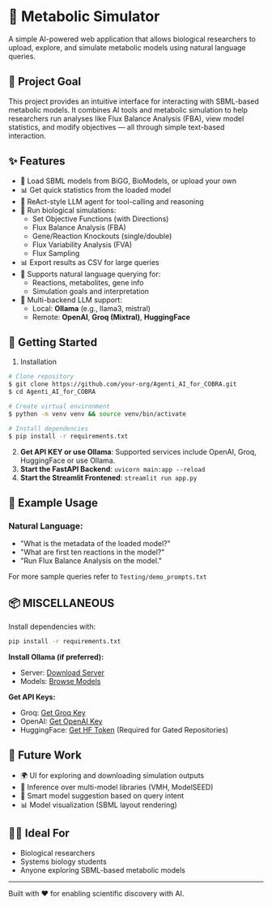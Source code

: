 
# 🧬 Metabolic Simulator

A simple AI-powered web application that allows biological researchers to upload, explore, and simulate metabolic models using natural language queries.

## 🚀 Project Goal

This project provides an intuitive interface for interacting with SBML-based metabolic models. It combines AI tools and metabolic simulation to help researchers run analyses like Flux Balance Analysis (FBA), view model statistics, and modify objectives — all through simple text-based interaction.


## ✨ Features

- 🔬 Load SBML models from BiGG, BioModels, or upload your own
- 📊 Get quick statistics from the loaded model
- 🤖 ReAct-style LLM agent for tool-calling and reasoning
- 🧪 Run biological simulations:
  - Set Objective Functions (with Directions)
  - Flux Balance Analysis (FBA)
  - Gene/Reaction Knockouts (single/double)
  - Flux Variability Analysis (FVA)
  - Flux Sampling
- 📊 Export results as CSV for large queries
- 💬 Supports natural language querying for:
  - Reactions, metabolites, gene info
  - Simulation goals and interpretation
- 🔌 Multi-backend LLM support:
  - Local: **Ollama** (e.g., llama3, mistral)
  - Remote: **OpenAI**, **Groq (Mixtral)**, **HuggingFace**

## 🚀 Getting Started

1. Installation

```bash
# Clone repository
$ git clone https://github.com/your-org/Agenti_AI_for_COBRA.git
$ cd Agenti_AI_for_COBRA

# Create virtual environment
$ python -m venv venv && source venv/bin/activate

# Install dependencies
$ pip install -r requirements.txt
```
2. **Get API KEY or use Ollama**: Supported services include OpenAI, Groq, HuggingFace or use Ollama.
3. **Start the FastAPI Backend**: `uvicorn main:app --reload`
4. **Start the Streamlit Frontened**: `streamlit run app.py`


## 🧪 Example Usage

### Natural Language:
- "What is the metadata of the loaded model?"
- "What are first ten reactions in the model?"
- "Run Flux Balance Analysis on the model."

For more sample queries refer to ```Testing/demo_prompts.txt```

## 📦 MISCELLANEOUS

Install dependencies with:

```bash
pip install -r requirements.txt
```

**Install Ollama (if preferred):**

- Server: [Download Server](https://ollama.com/download)
- Models: [Browse Models](https://ollama.com/search)

**Get API Keys:**

- Groq: [Get Groq Key](https://console.groq.com/keys)
- OpenAI: [Get OpenAI Key](https://platform.openai.com/api-keys)
- HuggingFace: [Get HF Token](https://huggingface.co/settings/tokens) (Required for Gated Repositories)

## 🧹 Future Work

* 🌍 UI for exploring and downloading simulation outputs
* 🔬 Inference over multi-model libraries (VMH, ModelSEED)
* 🧠 Smart model suggestion based on query intent
* 📊 Model visualization (SBML layout rendering)

## 👨‍🔬 Ideal For

- Biological researchers
- Systems biology students
- Anyone exploring SBML-based metabolic models

---

Built with ❤️ for enabling scientific discovery with AI.

